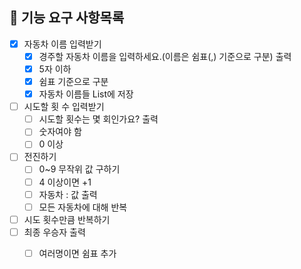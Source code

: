 ## 🚀 기능 요구 사항목록
- [X] 자동차 이름 입력받기
  - [X] 경주할 자동차 이름을 입력하세요.(이름은 쉼표(,) 기준으로 구분) 출력
  - [X] 5자 이하
  - [X] 쉼표 기준으로 구분 
  - [X] 자동차 이름들 List에 저장 
- [ ] 시도할 횟 수 입력받기
  - [ ] 시도할 횟수는 몇 회인가요? 출력
  - [ ] 숫자여야 함
  - [ ] 0 이상
- [ ] 전진하기 
  - [ ] 0~9 무작위 값 구하기
  - [ ] 4 이상이면 +1
  - [ ] 자동차 : 값 출력
  - [ ] 모든 자동차에 대해 반복
- [ ] 시도 횟수만큼 반복하기
- [ ] 최종 우승자 출력
  - [ ] 여러명이면 쉼표 추가 




    